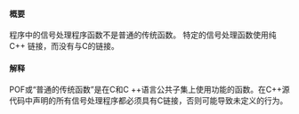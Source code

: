#### 概要
程序中的信号处理程序函数不是普通的传统函数。 特定的信号处理函数使用纯C++ 链接，而没有与C的链接。

#### 解释
POF或“普通的传统函数”是在C和C ++语言公共子集上使用功能的函数。在C++源代码中声明的所有信号处理程序都必须具有C链接，否则可能导致未定义的行为。

